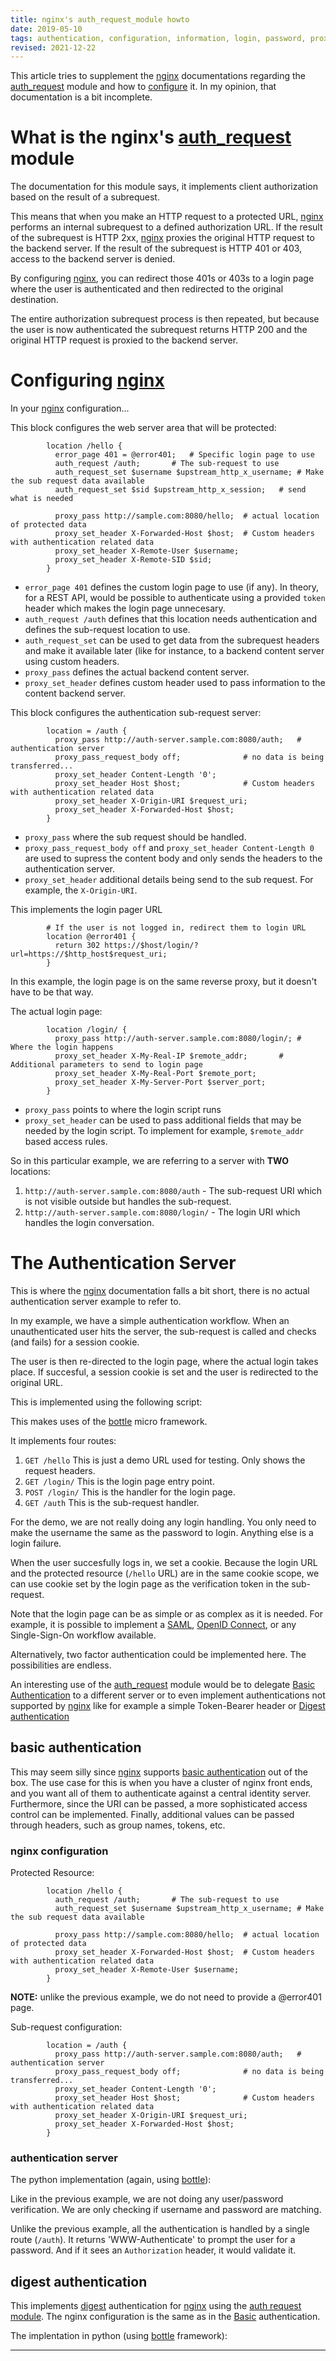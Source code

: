 ```yaml
---
title: nginx's auth_request_module howto
date: 2019-05-10
tags: authentication, configuration, information, login, password, proxy, python
revised: 2021-12-22
---
```


This article tries to supplement the [nginx][nginx] documentations
regarding the [auth_request][ngx_http_auth_request_module] module
and how to [configure][config] it.  In my opinion, that documentation
is a bit incomplete.

# What is the nginx's [auth_request][ngx_http_auth_request_module] module

The documentation for this module says, it implements client
authorization based on the result of a subrequest.

This means that when you make an HTTP request to a protected URL,
[nginx][nginx] performs an internal subrequest to a defined
authorization URL. If the result of the subrequest is HTTP 2xx,
[nginx][nginx] proxies the original HTTP request to the backend server.
If the result of the subrequest is HTTP 401 or 403, access to the
backend server is denied.

By configuring [nginx][nginx], you can redirect those 401s or 403s to
a login page where the user is authenticated and then redirected to
the original destination.

The entire authorization subrequest process is then repeated, but
because the user is now authenticated the subrequest returns HTTP 200
and the original HTTP request is proxied to the backend server.

# Configuring [nginx][nginx]

In your [nginx][nginx] configuration...

This block configures the web server area that will be protected:

```
        location /hello {
          error_page 401 = @error401;	# Specific login page to use
          auth_request /auth;		# The sub-request to use
          auth_request_set $username $upstream_http_x_username;	# Make the sub request data available
          auth_request_set $sid $upstream_http_x_session;	# send what is needed

          proxy_pass http://sample.com:8080/hello;	# actual location of protected data
          proxy_set_header X-Forwarded-Host $host;	# Custom headers with authentication related data
          proxy_set_header X-Remote-User $username;
          proxy_set_header X-Remote-SID $sid;
        }
```

- `error_page 401` defines the custom login page to use (if any).
  In theory, for a REST API, would be possible to authenticate
  using a provided `token` header which makes the login page
  unnecesary.
- `auth_request /auth` defines that this location needs authentication
  and defines the sub-request location to use.
- `auth_request_set` can be used to get data from the subrequest
  headers and make it available later (like for instance, to a
  backend content server using custom headers.
- `proxy_pass` defines the actual backend content server.
- `proxy_set_header` defines custom header used to pass information
  to the content backend server.


This block configures the authentication sub-request server:

```
        location = /auth {
          proxy_pass http://auth-server.sample.com:8080/auth;	# authentication server
          proxy_pass_request_body off;				# no data is being transferred...
          proxy_set_header Content-Length '0';
          proxy_set_header Host $host;				# Custom headers with authentication related data
          proxy_set_header X-Origin-URI $request_uri;
          proxy_set_header X-Forwarded-Host $host;
        }
```

- `proxy_pass` where the sub request should be handled.
- `proxy_pass_request_body off` and `proxy_set_header Content-Length 0` are
  used to supress the content body and only sends the headers to the
  authentication server.
- `proxy_set_header` additional details being send to the sub request.
  For example, the `X-Origin-URI`.

This implements the login pager URL

```
        # If the user is not logged in, redirect them to login URL
        location @error401 {
          return 302 https://$host/login/?url=https://$http_host$request_uri;
        }
```
In this example, the login page is on the same reverse proxy, but
it doesn't have to be that way.

The actual login page:

```
        location /login/ {
          proxy_pass http://auth-server.sample.com:8080/login/;	# Where the login happens
          proxy_set_header X-My-Real-IP $remote_addr;		# Additional parameters to send to login page
          proxy_set_header X-My-Real-Port $remote_port;
          proxy_set_header X-My-Server-Port $server_port;
        }
```
- `proxy_pass` points to where the login script runs
- `proxy_set_header` can be used to pass additional fields that may
  be needed by the login script.  To implement for example,
  `$remote_addr` based access rules.

So in this particular example, we are referring to a server with
**TWO** locations:

1. `http://auth-server.sample.com:8080/auth` - The sub-request URI which is not visible
   outside but handles the sub-request.
2. `http://auth-server.sample.com:8080/login/` - The login URI which handles the
   login conversation.

# The Authentication Server

This is where the [nginx][nginx] documentation falls a bit short, there
is no actual authentication server example to refer to.

In my example, we have a simple authentication workflow.  When an
unauthenticated user hits the server, the sub-request is called
and checks (and fails) for a session cookie.

The user is then re-directed to the login page, where the actual
login takes place.  If succesful, a session cookie is set and
the user is redirected to the original URL.

This is implemented using the following script:

<script src="https://tortugalabs.github.io/embed-like-gist/embed.js?style=paraiso-light&showBorder=on&showLineNumbers=on&showFileMeta=on&showCopy=on&fetchFromJsDelivr=on&target=https://github.com/alejandroliu/0ink.net/blob/master/snippets/nginx_mod_authrequest/auth1.py"></script>

This makes uses of the [bottle][bottlepy] micro framework.

It implements four routes:

1. `GET /hello`
   This is just a demo URL used for testing.  Only shows the request headers.
2. `GET /login/`
   This is the login page entry point.
3. `POST /login/`
   This is the handler for the login page.
4. `GET /auth`
   This is the sub-request handler.

For the demo, we are not really doing any login handling.  You only
need to make the username the same as the password to login.  Anything
else is a login failure.

When the user succesfully logs in, we set a cookie.  Because the
login URL and the protected resource (`/hello` URL) are in the
same cookie scope, we can use cookie set by the login page
as the verification token in the sub-request.

Note that the login page can be as simple or as complex as it is
needed.  For example, it is possible to implement a [SAML][saml],
[OpenID Connect][oidc], or any Single-Sign-On workflow
available.

Alternatively, two factor authentication could be implemented here.
The possibilities are endless.

An interesting use of the [auth_request][ngx_http_auth_request_module]
module would be to delegate [Basic Authentication][basicauth] to a different
server or to even implement authentications not supported by
[nginx][nginx] like for example a simple Token-Bearer header or
[Digest authentication][digest]

## basic authentication

This may seem silly since [nginx][nginx] supports [basic authentication][basicauth]
out of the box.  The use case for this is when you have a cluster of nginx
front ends, and you want all of them to authenticate against a central
identity server.  Furthermore, since the URI can be passed, a more sophisticated
access control can be implemented.  Finally, additional values can be passed
through headers, such as group names, tokens, etc.

### nginx configuration

Protected Resource:

```
        location /hello {
          auth_request /auth;		# The sub-request to use
          auth_request_set $username $upstream_http_x_username;	# Make the sub request data available

          proxy_pass http://sample.com:8080/hello;	# actual location of protected data
          proxy_set_header X-Forwarded-Host $host;	# Custom headers with authentication related data
          proxy_set_header X-Remote-User $username;
        }
```

**NOTE:** unlike the previous example, we do not need to provide a @error401 page.

Sub-request configuration:

```
        location = /auth {
          proxy_pass http://auth-server.sample.com:8080/auth;	# authentication server
          proxy_pass_request_body off;				# no data is being transferred...
          proxy_set_header Content-Length '0';
          proxy_set_header Host $host;				# Custom headers with authentication related data
          proxy_set_header X-Origin-URI $request_uri;
          proxy_set_header X-Forwarded-Host $host;
        }
```

### authentication server

The python implementation (again, using [bottle][bottlepy]):

<script src="https://tortugalabs.github.io/embed-like-gist/embed.js?style=paraiso-light&showBorder=on&showLineNumbers=on&showFileMeta=on&showCopy=on&fetchFromJsDelivr=on&target=https://github.com/alejandroliu/0ink.net/blob/master/snippets/nginx_mod_authrequest/auth2.py"></script>

Like in the previous example, we are not doing any user/password verification.  We are only
checking if username and password are matching.

Unlike the previous example, all the authentication is handled by a single route (`/auth`).
It returns 'WWW-Authenticate' to prompt the user for a password.  And if it sees
an `Authorization` header, it would validate it.

## digest authentication

This implements [digest][digest] authentication for [nginx][nginx] using the
[auth request module][ngx_http_auth_request_module].  The nginx configuration is the
same as in the [Basic][basicauth] authentication.

The implentation in python (using [bottle][bottlepy] framework):

<script src="https://tortugalabs.github.io/embed-like-gist/embed.js?style=paraiso-light&showBorder=on&showLineNumbers=on&showFileMeta=on&showCopy=on&fetchFromJsDelivr=on&target=https://github.com/alejandroliu/0ink.net/blob/master/snippets/nginx_mod_authrequest/auth3.py"></script>


* * *

[nginx]: http://nginx.org/en/
[ngx_http_auth_request_module]: http://nginx.org/en/docs/http/ngx_http_auth_request_module.html
[config]: https://docs.nginx.com/nginx/admin-guide/security-controls/configuring-subrequest-authentication/
[bottlepy]: https://bottlepy.org/
[SAML]: https://en.wikipedia.org/wiki/Security_Assertion_Markup_Language
[oidc]: https://openid.net/connect/
[basicauth]: https://en.wikipedia.org/wiki/Basic_access_authentication
[digest]: https://en.wikipedia.org/wiki/Digest_access_authentication

